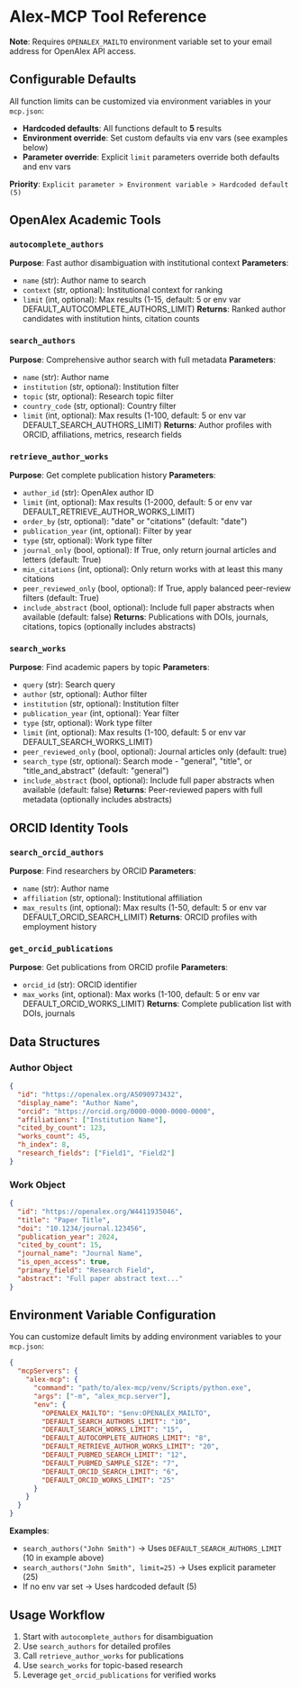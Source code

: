 # Alex-MCP Tool Reference

**Note**: Requires `OPENALEX_MAILTO` environment variable set to your email address for OpenAlex API access.

## Configurable Defaults
All function limits can be customized via environment variables in your `mcp.json`:
- **Hardcoded defaults**: All functions default to **5** results
- **Environment override**: Set custom defaults via env vars (see examples below)
- **Parameter override**: Explicit `limit` parameters override both defaults and env vars

**Priority**: `Explicit parameter > Environment variable > Hardcoded default (5)`

## OpenAlex Academic Tools

### `autocomplete_authors`
**Purpose**: Fast author disambiguation with institutional context
**Parameters**:
- `name` (str): Author name to search
- `context` (str, optional): Institutional context for ranking
- `limit` (int, optional): Max results (1-15, default: 5 or env var DEFAULT_AUTOCOMPLETE_AUTHORS_LIMIT)
**Returns**: Ranked author candidates with institution hints, citation counts

### `search_authors`
**Purpose**: Comprehensive author search with full metadata
**Parameters**:
- `name` (str): Author name
- `institution` (str, optional): Institution filter
- `topic` (str, optional): Research topic filter
- `country_code` (str, optional): Country filter
- `limit` (int, optional): Max results (1-100, default: 5 or env var DEFAULT_SEARCH_AUTHORS_LIMIT)
**Returns**: Author profiles with ORCID, affiliations, metrics, research fields

### `retrieve_author_works`
**Purpose**: Get complete publication history
**Parameters**:
- `author_id` (str): OpenAlex author ID
- `limit` (int, optional): Max results (1-2000, default: 5 or env var DEFAULT_RETRIEVE_AUTHOR_WORKS_LIMIT)
- `order_by` (str, optional): "date" or "citations" (default: "date")
- `publication_year` (int, optional): Filter by year
- `type` (str, optional): Work type filter
- `journal_only` (bool, optional): If True, only return journal articles and letters (default: True)
- `min_citations` (int, optional): Only return works with at least this many citations
- `peer_reviewed_only` (bool, optional): If True, apply balanced peer-review filters (default: True)
- `include_abstract` (bool, optional): Include full paper abstracts when available (default: false)
**Returns**: Publications with DOIs, journals, citations, topics (optionally includes abstracts)

### `search_works`
**Purpose**: Find academic papers by topic
**Parameters**:
- `query` (str): Search query
- `author` (str, optional): Author filter
- `institution` (str, optional): Institution filter
- `publication_year` (int, optional): Year filter
- `type` (str, optional): Work type filter
- `limit` (int, optional): Max results (1-100, default: 5 or env var DEFAULT_SEARCH_WORKS_LIMIT)
- `peer_reviewed_only` (bool, optional): Journal articles only (default: true)
- `search_type` (str, optional): Search mode - "general", "title", or "title_and_abstract" (default: "general")
- `include_abstract` (bool, optional): Include full paper abstracts when available (default: false)
**Returns**: Peer-reviewed papers with full metadata (optionally includes abstracts)

## ORCID Identity Tools

### `search_orcid_authors`
**Purpose**: Find researchers by ORCID
**Parameters**:
- `name` (str): Author name
- `affiliation` (str, optional): Institutional affiliation
- `max_results` (int, optional): Max results (1-50, default: 5 or env var DEFAULT_ORCID_SEARCH_LIMIT)
**Returns**: ORCID profiles with employment history

### `get_orcid_publications`
**Purpose**: Get publications from ORCID profile
**Parameters**:
- `orcid_id` (str): ORCID identifier
- `max_works` (int, optional): Max works (1-100, default: 5 or env var DEFAULT_ORCID_WORKS_LIMIT)
**Returns**: Complete publication list with DOIs, journals

## Data Structures

### Author Object
```json
{
  "id": "https://openalex.org/A5090973432",
  "display_name": "Author Name",
  "orcid": "https://orcid.org/0000-0000-0000-0000",
  "affiliations": ["Institution Name"],
  "cited_by_count": 123,
  "works_count": 45,
  "h_index": 8,
  "research_fields": ["Field1", "Field2"]
}
```

### Work Object
```json
{
  "id": "https://openalex.org/W4411935046",
  "title": "Paper Title",
  "doi": "10.1234/journal.123456",
  "publication_year": 2024,
  "cited_by_count": 15,
  "journal_name": "Journal Name",
  "is_open_access": true,
  "primary_field": "Research Field",
  "abstract": "Full paper abstract text..."
}
```

## Environment Variable Configuration

You can customize default limits by adding environment variables to your `mcp.json`:

```json
{
  "mcpServers": {
    "alex-mcp": {
      "command": "path/to/alex-mcp/venv/Scripts/python.exe",
      "args": ["-m", "alex_mcp.server"],
      "env": {
        "OPENALEX_MAILTO": "$env:OPENALEX_MAILTO",
        "DEFAULT_SEARCH_AUTHORS_LIMIT": "10",
        "DEFAULT_SEARCH_WORKS_LIMIT": "15",
        "DEFAULT_AUTOCOMPLETE_AUTHORS_LIMIT": "8",
        "DEFAULT_RETRIEVE_AUTHOR_WORKS_LIMIT": "20",
        "DEFAULT_PUBMED_SEARCH_LIMIT": "12",
        "DEFAULT_PUBMED_SAMPLE_SIZE": "7",
        "DEFAULT_ORCID_SEARCH_LIMIT": "6",
        "DEFAULT_ORCID_WORKS_LIMIT": "25"
      }
    }
  }
}
```

**Examples**:
- `search_authors("John Smith")` → Uses `DEFAULT_SEARCH_AUTHORS_LIMIT` (10 in example above)
- `search_authors("John Smith", limit=25)` → Uses explicit parameter (25)
- If no env var set → Uses hardcoded default (5)

## Usage Workflow
1. Start with `autocomplete_authors` for disambiguation
2. Use `search_authors` for detailed profiles
3. Call `retrieve_author_works` for publications
4. Use `search_works` for topic-based research
5. Leverage `get_orcid_publications` for verified works
